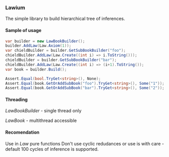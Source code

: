 ﻿### Lawium
The simple library to build hierarchical tree of inferences.

#### Sample of usage

```csharp
var builder = new LawBookBuilder();
builder.AddLaw(Law.Axiom(1));
var chieldBuilder = builder.GetSubBookBuilder("foo");
chieldBuilder.AddLaw(Law.Create((int i) => i.ToString()));
chieldBuilder = builder.GetSubBookBuilder("bar");
chieldBuilder.AddLaw(Law.Create((int i) => (i+1).ToString());
var book = builder.Build();

Assert.Equal(bool.TryGet<string>(), None);
Assert.Equal(book.GetOrAddSubBook("foo").TryGet<string>(), Some("1"));
Assert.Equal(book.GetOrAddSubBook("bar").TryGet<string>(), Some("2"));

```

#### Threading

*LawBookBuilder* - single thread only

*LawBook* - multithread accessible

#### Recomendation
Use in *Law*  pure functions
Don't use cyclic redudances or use is with care - default 100 cycles of inference is supported.